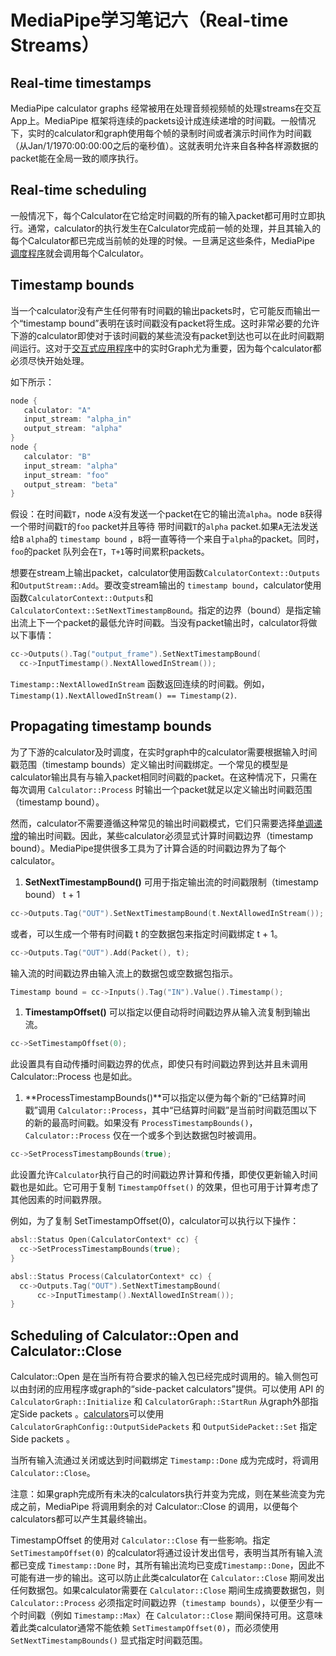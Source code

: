 # MediaPipe学习笔记六（Real-time Streams）

## **Real-time timestamps**

MediaPipe calculator graphs 经常被用在处理音频视频帧的处理streams在交互App上。MediaPipe 框架将连续的packets设计成连续递增的时间戳。一般情况下，实时的calculator和graph使用每个帧的录制时间或者演示时间作为时间戳（从Jan/1/1970:00:00:00之后的毫秒值）。这就表明允许来自各种各样源数据的packet能在全局一致的顺序执行。

## **Real-time scheduling**

一般情况下，每个Calculator在它给定时间戳的所有的输入packet都可用时立即执行。通常，calculator的执行发生在Calculator完成前一帧的处理，并且其输入的每个Calculator都已完成当前帧的处理的时候。一旦满足这些条件，MediaPipe [调度程序](https://zhida.zhihu.com/search?content_id=220109443&content_type=Article&match_order=1&q=调度程序&zhida_source=entity)就会调用每个Calculator。

## **Timestamp bounds**

当一个calculator没有产生任何带有时间戳的输出packets时，它可能反而输出一个“timestamp bound”表明在该时间戳没有packet将生成。这时非常必要的允许下游的calculator即使对于该时间戳的某些流没有packet到达也可以在此时间戳期间运行。这对于[交互式应用程序](https://zhida.zhihu.com/search?content_id=220109443&content_type=Article&match_order=1&q=交互式应用程序&zhida_source=entity)中的实时Graph尤为重要，因为每个calculator都必须尽快开始处理。

如下所示：

```cpp
node {
   calculator: "A"
   input_stream: "alpha_in"
   output_stream: "alpha"
}
node {
   calculator: "B"
   input_stream: "alpha"
   input_stream: "foo"
   output_stream: "beta"
}

```

假设：在时间戳`T`，node `A`没有发送一个packet在它的输出流`alpha`。node `B`获得一个带时间戳`T`的`foo` packet并且等待 带时间戳`T`的`alpha` packet.如果`A`无法发送给`B` `alpha`的 `timestamp bound` ，`B`将一直等待一个来自于`alpha`的packet。同时，`foo`的packet 队列会在`T`，`T+1`等时间累积packets。

想要在stream上输出packet，calculator使用函数`CalculatorContext::Outputs`和`OutputStream::Add`。要改变stream输出的 `timestamp bound`，calculator使用函数`CalculatorContext::Outputs`和`CalculatorContext::SetNextTimestampBound`。指定的边界（bound）是指定输出流上下一个packet的最低允许时间戳。当没有packet输出时，calculator将做以下事情：

```cpp
cc->Outputs().Tag("output_frame").SetNextTimestampBound(
  cc->InputTimestamp().NextAllowedInStream());
```

`Timestamp::NextAllowedInStream` 函数返回连续的时间戳。例如，`Timestamp(1).NextAllowedInStream() == Timestamp(2)`.

## **Propagating timestamp bounds**

为了下游的calculator及时调度，在实时graph中的calculator需要根据输入时间戳范围（timestamp bounds）定义输出时间戳绑定。一个常见的模型是calculator输出具有与输入packet相同时间戳的packet。在这种情况下，只需在每次调用 `Calculator::Process` 时输出一个packet就足以定义输出时间戳范围（timestamp bound）。

然而，calculator不需要遵循这种常见的输出时间戳模式，它们只需要选择[单调递增](https://zhida.zhihu.com/search?content_id=220109443&content_type=Article&match_order=1&q=单调递增&zhida_source=entity)的输出时间戳。因此，某些calculator必须显式计算时间戳边界（timestamp bound）。MediaPipe提供很多工具为了计算合适的时间戳边界为了每个calculator。

1. **SetNextTimestampBound()** 可用于指定输出流的时间戳限制（timestamp bound） t + 1

```cpp
cc->Outputs.Tag("OUT").SetNextTimestampBound(t.NextAllowedInStream());
```

或者，可以生成一个带有时间戳 t 的空数据包来指定时间戳绑定 t + 1。

```cpp
cc->Outputs.Tag("OUT").Add(Packet(), t);
```

输入流的时间戳边界由输入流上的数据包或空数据包指示。

```cpp
Timestamp bound = cc->Inputs().Tag("IN").Value().Timestamp();
```

1. **TimestampOffset()** 可以指定以便自动将时间戳边界从输入流复制到输出流。

```cpp
cc->SetTimestampOffset(0);
```

此设置具有自动传播时间戳边界的优点，即使只有时间戳边界到达并且未调用 Calculator::Process 也是如此。

1. **ProcessTimestampBounds()**可以指定以便为每个新的“已结算时间戳”调用 `Calculator::Process`，其中“已结算时间戳”是当前时间戳范围以下的新的最高时间戳。如果没有 `ProcessTimestampBounds()`，`Calculator::Process` 仅在一个或多个到达数据包时被调用。

```cpp
cc->SetProcessTimestampBounds(true);
```

此设置允许`Calculator`执行自己的时间戳边界计算和传播，即使仅更新输入时间戳也是如此。它可用于复制 `TimestampOffset()` 的效果，但也可用于计算考虑了其他因素的时间戳界限。

例如，为了复制 SetTimestampOffset(0)，calculator可以执行以下操作：

```cpp
absl::Status Open(CalculatorContext* cc) {
  cc->SetProcessTimestampBounds(true);
}

absl::Status Process(CalculatorContext* cc) {
  cc->Outputs.Tag("OUT").SetNextTimestampBound(
      cc->InputTimestamp().NextAllowedInStream());
}
```

## **Scheduling of Calculator::Open and Calculator::Close**

Calculator::Open 是在当所有符合要求的输入包已经完成时调用的。输入侧包可以由封闭的应用程序或graph的“side-packet calculators”提供。可以使用 API 的 `CalculatorGraph::Initialize` 和 `CalculatorGraph::StartRun` 从graph外部指定Side packets 。[calculators](https://zhida.zhihu.com/search?content_id=220109443&content_type=Article&match_order=2&q=calculators&zhida_source=entity)可以使用 `CalculatorGraphConfig::OutputSidePackets` 和 `OutputSidePacket::Set` 指定Side packets 。

当所有输入流通过关闭或达到时间戳绑定 `Timestamp::Done` 成为完成时，将调用 `Calculator::Close`。

注意：如果graph完成所有未决的calculators执行并变为完成，则在某些流变为完成之前，MediaPipe 将调用剩余的对 Calculator::Close 的调用，以便每个calculators都可以产生其最终输出。

TimestampOffset 的使用对 `Calculator::Close` 有一些影响。指定 `SetTimestampOffset(0)` 的calculator将通过设计发出信号，表明当其所有输入流都已变成 `Timestamp::Done` 时，其所有输出流均已变成`Timestamp::Done`，因此不可能有进一步的输出。这可以防止此类calculator在 `Calculator::Close` 期间发出任何数据包。如果calculator需要在 `Calculator::Close` 期间生成摘要数据包，则 `Calculator::Process` 必须指定时间戳边界（`timestamp bounds`），以便至少有一个时间戳（例如 `Timestamp::Max`）在 `Calculator::Close` 期间保持可用。这意味着此类calculator通常不能依赖 `SetTimestampOffset(0)`，而必须使用 `SetNextTimestampBounds()` 显式指定时间戳范围。

